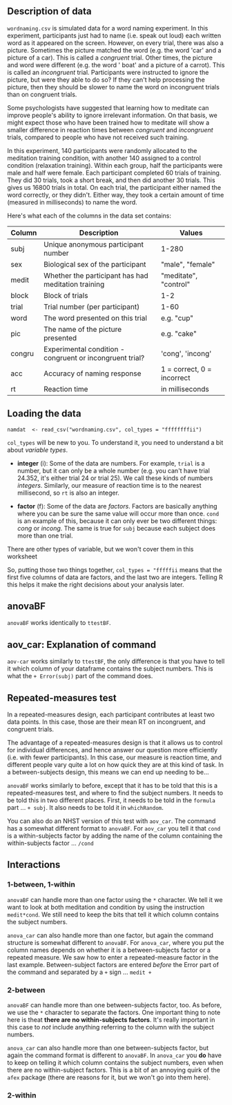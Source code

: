 ## Description of data

`wordnaming.csv` is simulated data for a word naming experiment. In this experiment, participants just had to name (i.e. speak out loud) each written word as it appeared on the screen. However, on every trial, there was also a picture. Sometimes the picture matched the word (e.g. the word 'car' and a picture of a car). This is called a _congruent_ trial. Other times, the picture and word were different (e.g. the word ' boat' and a picture of a carrot). This is called an _incongruent_ trial. Participants were instructed to ignore the picture, but were they able to do so? If they can't help processing the picture, then they should be slower to name the word on incongruent trials than on congruent trials. 

Some psychologists have suggested that learning how to meditate can improve people's ability to ignore irrelevant information. On that basis, we might expect those who have been trained how to meditate will show a smaller difference in reaction times between _congruent_ and _incongruent_ trials, compared to people who have not received such training.

In this experiment, 140 participants were randomly allocated to the meditation training condition, with another 140 assigned to a control condition (relaxation training). Within each group, half the participants were male and half were female. Each participant completed 60 trials of training. They did 30 trials, took a short break, and then did another 30 trials. This gives us 16800 trials in total. On each trial, the participant either named the word correctly, or they didn't. Either way, they took a certain amount of time (measured in milliseconds) to name the word. 

Here's what each of the columns in the data set contains:

| Column | Description                             | Values             |
| ------ | --------------------------------------- | ------------------ |
| subj   | Unique anonymous participant number     | 1-280               | 
| sex    | Biological sex of the participant       | "male", "female"   |
| medit  | Whether the participant has had meditation training | "meditate", "control" |
| block  | Block of trials                         | 1-2                |
| trial  | Trial number (per participant)          | 1-60               |
| word   | The word presented on this trial        | e.g. "cup"         |
| pic    | The name of the picture presented       | e.g. "cake"        |
| congru | Experimental condition - congruent or incongruent trial? | 'cong', 'incong' |
| acc    | Accuracy of naming response             | 1 = correct, 0 = incorrect |
| rt     | Reaction time                           | in milliseconds    |

## Loading the data

`namdat  <- read_csv("wordnaming.csv", col_types = "ffffffffii")`

`col_types` will be new to you. To understand it, you need to understand a bit about _variable types_. 

- **integer** (i): Some of the data are numbers. For example, `trial` is a number, but it can only be a whole number (e.g. you can't have trial 24.352, it's either trial 24 or trial 25). We call these kinds of numbers _integers_. Similarly, our measure of reaction time is to the nearest millisecond, so `rt` is also an integer.

- **factor** (f): Some of the data are _factors_. Factors are basically anything where you can be sure the same value will occur more than once. `cond` is an example of this, because it can only ever be two different things: _cong_ or _incong_. The same is true for `subj` because each subject does more than one trial.

There are other types of variable, but we won't cover them in this worksheet

So, putting those two things together, `col_types = "fffffii` means that the first five columns of data are factors, and the last two are integers. Telling R this helps it make the right decisions about your analysis later.

## anovaBF

`anovaBF` works identically to `ttestBF`.

## aov_car: Explanation of command

`aov-car` works similarly to `ttestBF`, the only difference is that you have to tell it which column of your dataframe contains the subject numbers. This is what the `+ Error(subj)` part of the command does. 

## Repeated-measures test

In a repeated-measures design, each participant contributes at least two data points. In this case, those are their mean RT on incongruent, and congruent trials. 

The advantage of a repeated-measures design is that it allows us to control for individual differences, and hence answer our question more efficiently (i.e. with fewer participants). In this case, our measure is reaction time, and different people vary quite a lot on how quick they are at this kind of task. In a between-subjects design, this means we can end up needing to be...

`anovaBF` works similarly to before, except that it has to be told that this is a repeated-measures test, and where to find the subject numbers. It needs to be told this in two different places. First, it needs to be told in the `formula` part ... `+ subj`. It also needs to be told it in `whichRandom`. 

You can also do an NHST version of this test with `aov_car`. The command has a somewhat different format to `anovaBF`. For `aov_car` you tell it that `cond` is a within-subjects factor by adding the name of the column containing the within-subjects factor ...  `/cond` 

## Interactions

### 1-between, 1-within

`anovaBF` can handle more than one factor using the `*` character. We tell it we want to look at both meditation and condition by using the instruction `medit*cond`. We still need to keep the bits that tell it which column contains the subject numbers. 

`anova_car` can also handle more than one factor, but again the command structure is somewhat different to `anovaBF`. For `anova_car`, where you put the column names depends on whether it is a between-subjects factor or a repeated measure. We saw how to enter a repeated-measure factor in the last example. Between-subject factors are entered _before_ the Error part of the command and separated by a `+` sign ... `medit +`

### 2-between

`anovaBF` can handle more than one between-subjects factor, too. As before, we use the `*` character to separate the factors. One important thing to note here is theat **there are no within-subjects factors**. It's really important in this case to _not_ include anything referring to the column with the subject numbers. 

`anova_car` can also handle more than one between-subjects factor, but again the command format is different to `anovaBF`. In `anova_car` you **do** have to keep on telling it which column contains the subject numbers, even when there are no within-subject factors. This is a bit of an annoying quirk of the `afex` package (there are reasons for it, but we won't go into them here). 

### 2-within

